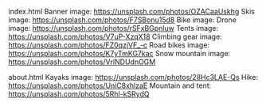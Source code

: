 index.html
Banner image: https://unsplash.com/photos/OZACaaUskhg
Skis image: https://unsplash.com/photos/F7SBonu15d8
Bike image:
Drone image: https://unsplash.com/photos/rSFxBGpnluw
Tents image: https://unsplash.com/photos/V7uP-XzqX18
Climbing gear image: https://unsplash.com/photos/FZ0qzjVF_-c
Road bikes image: https://unsplash.com/photos/K7yTmKG7kac
Snow mountain image: https://unsplash.com/photos/VrlNDUdnOGM

about.html
Kayaks image: https://unsplash.com/photos/28Hc3LAE-Qs
Hike: https://unsplash.com/photos/UniC8xhlzaE
Mountain and tent: https://unsplash.com/photos/5Rhl-kSRydQ


